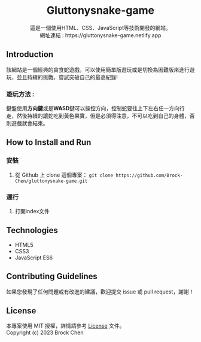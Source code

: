 <div align=center>
<h1>Gluttonysnake-game</h1>
這是一個使用HTML、CSS、JavaScript等技術開發的網站。<br/>
網址連結 : https://gluttonysnake-game.netlify.app
</div>

## Introduction

該網站是一個經典的貪食蛇遊戲，可以使用簡單版遊玩或是切換為困難版來進行遊玩，並且持續的挑戰，嘗試突破自己的最高紀錄!
### 遊玩方法 : 
鍵盤使用**方向鍵**或是**WASD**鍵可以操控方向，控制蛇要往上下左右任一方向行走，然後持續的讓蛇吃到黃色果實，但是必須得注意，不可以吃到自己的身體，否則遊戲就會結束。

## How to Install and Run
### 安裝
1. 從 Github 上 clone 這個專案：
`git clone https://github.com/Brock-Chen/gluttonysnake-game.git`

### 運行
1. 打開index文件

## Technologies
* HTML5
* CSS3
* JavaScript ES6

## Contributing Guidelines
如果您發現了任何問題或有改進的建議，歡迎提交 issue 或 pull request，謝謝！

## License
本專案使用 MIT 授權，詳情請參考 [License](https://github.com/FlowiseAI/Flowise/blob/main/LICENSE.md) 文件。<br/>
Copyright (c) 2023 Brock Chen
